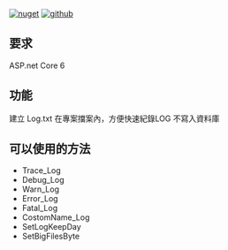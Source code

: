 [![nuget](https://img.shields.io/badge/nuget-ozakboy.NLOG-blue)](https://www.nuget.org/packages/Ozakboy.NLOG/) [![github](https://img.shields.io/badge/github-ozakboy.NLOG-blue)](https://github.com/ozakboy/ozakboy.NLOG/)

## 要求

ASP.net Core 6

## 功能

建立 Log.txt 在專案擋案內，方便快速紀錄LOG 不寫入資料庫

## 可以使用的方法

* Trace_Log    
* Debug_Log
* Warn_Log
* Error_Log
* Fatal_Log
* CostomName_Log
* SetLogKeepDay
* SetBigFilesByte
